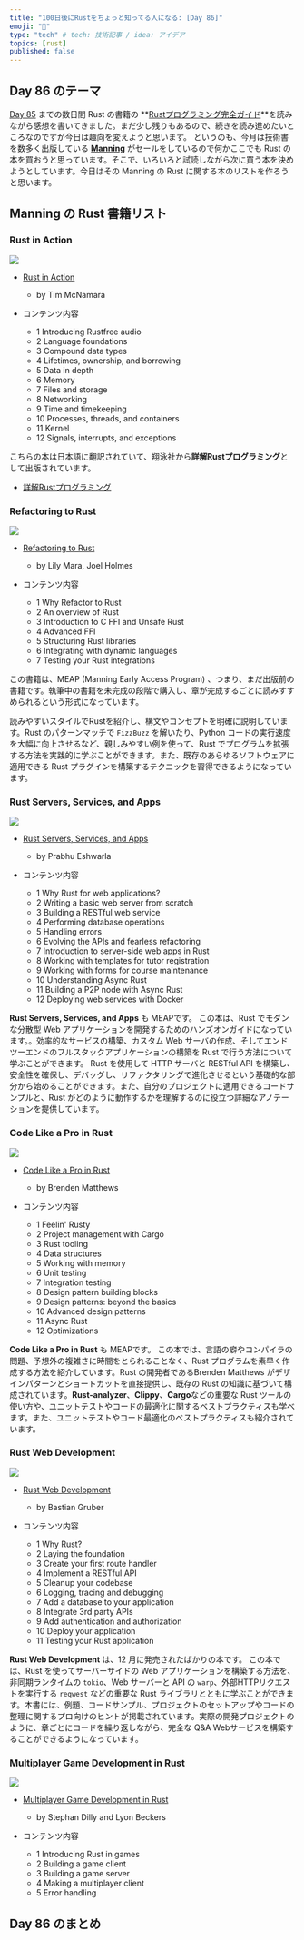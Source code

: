 ```yaml
---
title: "100日後にRustをちょっと知ってる人になる: [Day 86]"
emoji: "🦀"
type: "tech" # tech: 技術記事 / idea: アイデア
topics: [rust]
published: false
---
```

## Day 86 のテーマ

[Day 85](https://zenn.dev/shinyay/articles/hello-rust-day085) までの数日間 Rust の書籍の **[Rustプログラミング完全ガイド](https://book.impress.co.jp/books/1121101129)**を読みながら感想を書いてきました。まだ少し残りもあるので、続きを読み進めたいところなのですが今日は趣向を変えようと思います。
というのも、今月は技術書を数多く出版している **[Manning](https://www.manning.com/)** がセールをしているので何かここでも Rust の本を買おうと思っています。そこで、いろいろと試読しながら次に買う本を決めようとしています。今日はその Manning の Rust に関する本のリストを作ろうと思います。

## Manning の Rust 書籍リスト

### Rust in Action

![](https://storage.googleapis.com/zenn-user-upload/9faeb5123d98-20221213.png)

- [Rust in Action](https://www.manning.com/books/rust-in-action)
  - by Tim McNamara

- コンテンツ内容
  - 1 Introducing Rustfree audio
  - 2 Language foundations
  - 3 Compound data types
  - 4 Lifetimes, ownership, and borrowing
  - 5 Data in depth
  - 6 Memory
  - 7 Files and storage
  - 8 Networking
  - 9 Time and timekeeping
  - 10 Processes, threads, and containers
  - 11 Kernel
  - 12 Signals, interrupts, and exceptions

こちらの本は日本語に翻訳されていて、翔泳社から**詳解Rustプログラミング**として出版されています。

- [詳解Rustプログラミング](https://www.shoeisha.co.jp/book/detail/9784798173856)

### Refactoring to Rust

![](https://storage.googleapis.com/zenn-user-upload/6dff1b8c2457-20221213.png)

- [Refactoring to Rust](https://www.manning.com/books/refactoring-to-rust)
  - by Lily Mara, Joel Holmes

- コンテンツ内容
  - 1 Why Refactor to Rust
  - 2 An overview of Rust
  - 3 Introduction to C FFI and Unsafe Rust
  - 4 Advanced FFI
  - 5 Structuring Rust libraries
  - 6 Integrating with dynamic languages
  - 7 Testing your Rust integrations

この書籍は、MEAP (Manning Early Access Program) 、つまり、まだ出版前の書籍です。執筆中の書籍を未完成の段階で購入し、章が完成するごとに読みすすめられるという形式になっています。

読みやすいスタイルでRustを紹介し、構文やコンセプトを明確に説明しています。Rust のパターンマッチで `FizzBuzz` を解いたり、Python コードの実行速度を大幅に向上させるなど、親しみやすい例を使って、Rust でプログラムを拡張する方法を実践的に学ぶことができます。また、既存のあらゆるソフトウェアに適用できる Rust プラグインを構築するテクニックを習得できるようになっています。

### Rust Servers, Services, and Apps

![](https://storage.googleapis.com/zenn-user-upload/751da3d120da-20221213.png)

- [Rust Servers, Services, and Apps](https://www.manning.com/books/rust-servers-services-and-apps)
  - by Prabhu Eshwarla

- コンテンツ内容
  - 1 Why Rust for web applications?
  - 2 Writing a basic web server from scratch
  - 3 Building a RESTful web service
  - 4 Performing database operations
  - 5 Handling errors
  - 6 Evolving the APIs and fearless refactoring
  - 7 Introduction to server-side web apps in Rust
  - 8 Working with templates for tutor registration
  - 9 Working with forms for course maintenance
  - 10 Understanding Async Rust
  - 11 Building a P2P node with Async Rust
  - 12 Deploying web services with Docker

**Rust Servers, Services, and Apps** も MEAPです。
この本は、Rust でモダンな分散型 Web アプリケーションを開発するためのハンズオンガイドになっています。。効率的なサービスの構築、カスタム Web サーバの作成、そしてエンドツーエンドのフルスタックアプリケーションの構築を Rust で行う方法について学ぶことができます。
Rust を使用して HTTP サーバと RESTful API を構築し、安全性を確保し、デバッグし、リファクタリングで進化させるという基礎的な部分から始めることができます。また、自分のプロジェクトに適用できるコードサンプルと、Rust がどのように動作するかを理解するのに役立つ詳細なアノテーションを提供しています。

### Code Like a Pro in Rust

![](https://storage.googleapis.com/zenn-user-upload/e3d6efcf7281-20221213.png)

- [Code Like a Pro in Rust](https://www.manning.com/books/code-like-a-pro-in-rust)
  - by Brenden Matthews

- コンテンツ内容
  - 1 Feelin' Rusty
  - 2 Project management with Cargo
  - 3 Rust tooling
  - 4 Data structures
  - 5 Working with memory
  - 6 Unit testing
  - 7 Integration testing
  - 8 Design pattern building blocks
  - 9 Design patterns: beyond the basics
  - 10 Advanced design patterns
  - 11 Async Rust
  - 12 Optimizations

**Code Like a Pro in Rust** も MEAPです。
この本では、言語の癖やコンパイラの問題、予想外の複雑さに時間をとられることなく、Rust プログラムを素早く作成する方法を紹介しています。Rust の開発者であるBrenden Matthews がデザインパターンとショートカットを直接提供し、既存の Rust の知識に基づいて構成されています。**Rust-analyzer**、**Clippy**、**Cargo**などの重要な Rust ツールの使い方や、ユニットテストやコードの最適化に関するベストプラクティスも学べます。また、ユニットテストやコード最適化のベストプラクティスも紹介されています。

### Rust Web Development

![](https://storage.googleapis.com/zenn-user-upload/f554daee7170-20221213.png)

- [Rust Web Development](https://www.manning.com/books/rust-web-development)
  - by Bastian Gruber

- コンテンツ内容
  - 1 Why Rust?
  - 2 Laying the foundation
  - 3 Create your first route handler
  - 4 Implement a RESTful API
  - 5 Cleanup your codebase
  - 6 Logging, tracing and debugging
  - 7 Add a database to your application
  - 8 Integrate 3rd party APIs
  - 9 Add authentication and authorization
  - 10 Deploy your application
  - 11 Testing your Rust application

**Rust Web Development** は、12 月に発売されたばかりの本です。
この本では、Rust を使ってサーバーサイドの Web アプリケーションを構築する方法を、非同期ランタイムの `tokio`、Web サーバーと API の `warp`、外部HTTPリクエストを実行する `reqwest` などの重要な Rust ライブラリとともに学ぶことができます。本書には、例題、コードサンプル、プロジェクトのセットアップやコードの整理に関するプロ向けのヒントが掲載されています。実際の開発プロジェクトのように、章ごとにコードを繰り返しながら、完全な Q&A Webサービスを構築することができるようになっています。

### Multiplayer Game Development in Rust

![](https://storage.googleapis.com/zenn-user-upload/f835977f1768-20221213.png)

- [Multiplayer Game Development in Rust](https://www.manning.com/books/multiplayer-game-development-in-rust)
  - by Stephan Dilly and Lyon Beckers

- コンテンツ内容
  - 1 Introducing Rust in games
  - 2 Building a game client
  - 3 Building a game server
  - 4 Making a multiplayer client
  - 5 Error handling

## Day 86 のまとめ
